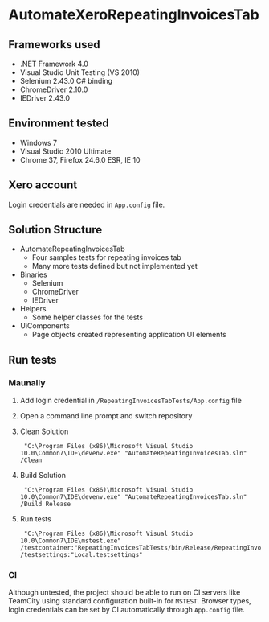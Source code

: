 AutomateXeroRepeatingInvoicesTab
================================

## Frameworks used

- .NET Framework 4.0
- Visual Studio Unit Testing (VS 2010)
- Selenium 2.43.0 C# binding
- ChromeDriver 2.10.0
- IEDriver 2.43.0

## Environment tested

- Windows 7
- Visual Studio 2010 Ultimate
- Chrome 37, Firefox 24.6.0 ESR, IE 10

## Xero account

Login credentials are needed in `App.config` file.

## Solution Structure

- AutomateRepeatingInvoicesTab
    + Four samples tests for repeating invoices tab
    + Many more tests defined but not implemented yet
- Binaries
    + Selenium
    + ChromeDriver
    + IEDriver
- Helpers
    + Some helper classes for the tests
- UiComponents
    + Page objects created representing application UI elements

## Run tests

### Maunally

1. Add login credential in `/RepeatingInvoicesTabTests/App.config` file
2. Open a command line prompt and switch repository
3. Clean Solution

		"C:\Program Files (x86)\Microsoft Visual Studio 10.0\Common7\IDE\devenv.exe" "AutomateRepeatingInvoicesTab.sln" /Clean

4. Build Solution

		"C:\Program Files (x86)\Microsoft Visual Studio 10.0\Common7\IDE\devenv.exe" "AutomateRepeatingInvoicesTab.sln" /Build Release

5. Run tests

		"C:\Program Files (x86)\Microsoft Visual Studio 10.0\Common7\IDE\mstest.exe" /testcontainer:"RepeatingInvoicesTabTests/bin/Release/RepeatingInvoicesTabTests.dll" /testsettings:"Local.testsettings"

### CI

Although untested, the project should be able to run on CI servers like TeamCity using standard configuration built-in for `MSTEST`.
Browser types, login credentials can be set by CI automatically through `App.config` file.
